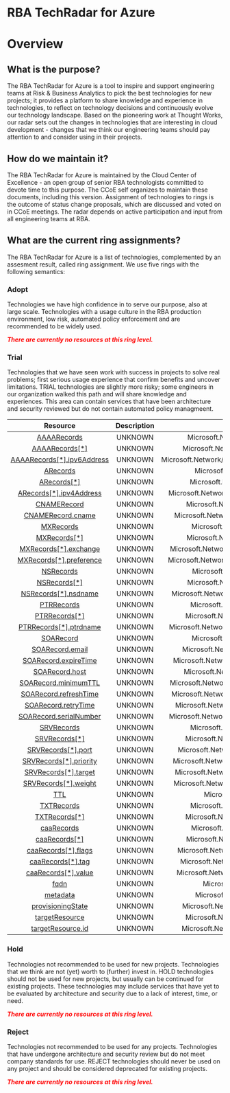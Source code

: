 
RBA TechRadar for Azure
=======================

# Overview

## What is the purpose?


The RBA TechRadar for Azure is a tool to inspire and support engineering teams at Risk & Business Analytics to pick the best technologies for new projects; it provides a platform to share knowledge and experience in technologies, to reflect on technology decisions and continuously evolve our technology landscape.  Based on the pioneering work at Thought Works, our radar sets out the changes in technologies that are interesting in cloud development - changes that we think our engineering teams should pay attention to and consider using in their projects.
## How do we maintain it?


The RBA TechRadar for Azure is maintained by the Cloud Center of Excellence - an open group of senior RBA technologists committed to devote time to this purpose.  The CCoE self organizes to maintain these documents, including this version.  Assignment of technologies to rings is the outcome of status change proposals, which are discussed and voted on in CCoE meetings.  The radar depends on active participation and input from all engineering teams at RBA.
## What are the current ring assignments?


The RBA TechRadar for Azure is a list of technologies, complemented by an assesment result, called ring assignment.  We use five rings with the following semantics:
### Adopt


Technologies we have high confidence in to serve our purpose, also at large scale.  Technologies with a usage culture in the RBA production environment, low risk, automated policy enforcement and are recommended to be widely used.  
  
***<font color="red"> There are currently no resources at this ring level. </font>***
### Trial


Technologies that we have seen work with success in projects to solve real problems;  first serious usage experience that confirm benefits and uncover limitations.  TRIAL technologies are slightly more risky; some engineers in our organization walked this path and will share knowledge and experiences.  This area can contain services that have been architecture and security reviewed but do not contain automated policy managmeent.  

|Resource|Description|Path|Status|
| :---: | :---: | :---: | :---: |
|[AAAARecords](https://github.com/openrba/python-azure-techradar/tree/master/Microsoft.Network/dnszones/CNAME/AAAARecords)|UNKNOWN|Microsoft.Network/dnszones/CNAME/AAAARecords|TRIAL|
|[AAAARecords[*]](https://github.com/openrba/python-azure-techradar/tree/master/Microsoft.Network/dnszones/CNAME/AAAARecords[*])|UNKNOWN|Microsoft.Network/dnszones/CNAME/AAAARecords[*]|TRIAL|
|[AAAARecords[*].ipv6Address](https://github.com/openrba/python-azure-techradar/tree/master/Microsoft.Network/dnszones/CNAME/AAAARecords[*].ipv6Address)|UNKNOWN|Microsoft.Network/dnszones/CNAME/AAAARecords[*].ipv6Address|TRIAL|
|[ARecords](https://github.com/openrba/python-azure-techradar/tree/master/Microsoft.Network/dnszones/CNAME/ARecords)|UNKNOWN|Microsoft.Network/dnszones/CNAME/ARecords|TRIAL|
|[ARecords[*]](https://github.com/openrba/python-azure-techradar/tree/master/Microsoft.Network/dnszones/CNAME/ARecords[*])|UNKNOWN|Microsoft.Network/dnszones/CNAME/ARecords[*]|TRIAL|
|[ARecords[*].ipv4Address](https://github.com/openrba/python-azure-techradar/tree/master/Microsoft.Network/dnszones/CNAME/ARecords[*].ipv4Address)|UNKNOWN|Microsoft.Network/dnszones/CNAME/ARecords[*].ipv4Address|TRIAL|
|[CNAMERecord](https://github.com/openrba/python-azure-techradar/tree/master/Microsoft.Network/dnszones/CNAME/CNAMERecord)|UNKNOWN|Microsoft.Network/dnszones/CNAME/CNAMERecord|TRIAL|
|[CNAMERecord.cname](https://github.com/openrba/python-azure-techradar/tree/master/Microsoft.Network/dnszones/CNAME/CNAMERecord.cname)|UNKNOWN|Microsoft.Network/dnszones/CNAME/CNAMERecord.cname|TRIAL|
|[MXRecords](https://github.com/openrba/python-azure-techradar/tree/master/Microsoft.Network/dnszones/CNAME/MXRecords)|UNKNOWN|Microsoft.Network/dnszones/CNAME/MXRecords|TRIAL|
|[MXRecords[*]](https://github.com/openrba/python-azure-techradar/tree/master/Microsoft.Network/dnszones/CNAME/MXRecords[*])|UNKNOWN|Microsoft.Network/dnszones/CNAME/MXRecords[*]|TRIAL|
|[MXRecords[*].exchange](https://github.com/openrba/python-azure-techradar/tree/master/Microsoft.Network/dnszones/CNAME/MXRecords[*].exchange)|UNKNOWN|Microsoft.Network/dnszones/CNAME/MXRecords[*].exchange|TRIAL|
|[MXRecords[*].preference](https://github.com/openrba/python-azure-techradar/tree/master/Microsoft.Network/dnszones/CNAME/MXRecords[*].preference)|UNKNOWN|Microsoft.Network/dnszones/CNAME/MXRecords[*].preference|TRIAL|
|[NSRecords](https://github.com/openrba/python-azure-techradar/tree/master/Microsoft.Network/dnszones/CNAME/NSRecords)|UNKNOWN|Microsoft.Network/dnszones/CNAME/NSRecords|TRIAL|
|[NSRecords[*]](https://github.com/openrba/python-azure-techradar/tree/master/Microsoft.Network/dnszones/CNAME/NSRecords[*])|UNKNOWN|Microsoft.Network/dnszones/CNAME/NSRecords[*]|TRIAL|
|[NSRecords[*].nsdname](https://github.com/openrba/python-azure-techradar/tree/master/Microsoft.Network/dnszones/CNAME/NSRecords[*].nsdname)|UNKNOWN|Microsoft.Network/dnszones/CNAME/NSRecords[*].nsdname|TRIAL|
|[PTRRecords](https://github.com/openrba/python-azure-techradar/tree/master/Microsoft.Network/dnszones/CNAME/PTRRecords)|UNKNOWN|Microsoft.Network/dnszones/CNAME/PTRRecords|TRIAL|
|[PTRRecords[*]](https://github.com/openrba/python-azure-techradar/tree/master/Microsoft.Network/dnszones/CNAME/PTRRecords[*])|UNKNOWN|Microsoft.Network/dnszones/CNAME/PTRRecords[*]|TRIAL|
|[PTRRecords[*].ptrdname](https://github.com/openrba/python-azure-techradar/tree/master/Microsoft.Network/dnszones/CNAME/PTRRecords[*].ptrdname)|UNKNOWN|Microsoft.Network/dnszones/CNAME/PTRRecords[*].ptrdname|TRIAL|
|[SOARecord](https://github.com/openrba/python-azure-techradar/tree/master/Microsoft.Network/dnszones/CNAME/SOARecord)|UNKNOWN|Microsoft.Network/dnszones/CNAME/SOARecord|TRIAL|
|[SOARecord.email](https://github.com/openrba/python-azure-techradar/tree/master/Microsoft.Network/dnszones/CNAME/SOARecord.email)|UNKNOWN|Microsoft.Network/dnszones/CNAME/SOARecord.email|TRIAL|
|[SOARecord.expireTime](https://github.com/openrba/python-azure-techradar/tree/master/Microsoft.Network/dnszones/CNAME/SOARecord.expireTime)|UNKNOWN|Microsoft.Network/dnszones/CNAME/SOARecord.expireTime|TRIAL|
|[SOARecord.host](https://github.com/openrba/python-azure-techradar/tree/master/Microsoft.Network/dnszones/CNAME/SOARecord.host)|UNKNOWN|Microsoft.Network/dnszones/CNAME/SOARecord.host|TRIAL|
|[SOARecord.minimumTTL](https://github.com/openrba/python-azure-techradar/tree/master/Microsoft.Network/dnszones/CNAME/SOARecord.minimumTTL)|UNKNOWN|Microsoft.Network/dnszones/CNAME/SOARecord.minimumTTL|TRIAL|
|[SOARecord.refreshTime](https://github.com/openrba/python-azure-techradar/tree/master/Microsoft.Network/dnszones/CNAME/SOARecord.refreshTime)|UNKNOWN|Microsoft.Network/dnszones/CNAME/SOARecord.refreshTime|TRIAL|
|[SOARecord.retryTime](https://github.com/openrba/python-azure-techradar/tree/master/Microsoft.Network/dnszones/CNAME/SOARecord.retryTime)|UNKNOWN|Microsoft.Network/dnszones/CNAME/SOARecord.retryTime|TRIAL|
|[SOARecord.serialNumber](https://github.com/openrba/python-azure-techradar/tree/master/Microsoft.Network/dnszones/CNAME/SOARecord.serialNumber)|UNKNOWN|Microsoft.Network/dnszones/CNAME/SOARecord.serialNumber|TRIAL|
|[SRVRecords](https://github.com/openrba/python-azure-techradar/tree/master/Microsoft.Network/dnszones/CNAME/SRVRecords)|UNKNOWN|Microsoft.Network/dnszones/CNAME/SRVRecords|TRIAL|
|[SRVRecords[*]](https://github.com/openrba/python-azure-techradar/tree/master/Microsoft.Network/dnszones/CNAME/SRVRecords[*])|UNKNOWN|Microsoft.Network/dnszones/CNAME/SRVRecords[*]|TRIAL|
|[SRVRecords[*].port](https://github.com/openrba/python-azure-techradar/tree/master/Microsoft.Network/dnszones/CNAME/SRVRecords[*].port)|UNKNOWN|Microsoft.Network/dnszones/CNAME/SRVRecords[*].port|TRIAL|
|[SRVRecords[*].priority](https://github.com/openrba/python-azure-techradar/tree/master/Microsoft.Network/dnszones/CNAME/SRVRecords[*].priority)|UNKNOWN|Microsoft.Network/dnszones/CNAME/SRVRecords[*].priority|TRIAL|
|[SRVRecords[*].target](https://github.com/openrba/python-azure-techradar/tree/master/Microsoft.Network/dnszones/CNAME/SRVRecords[*].target)|UNKNOWN|Microsoft.Network/dnszones/CNAME/SRVRecords[*].target|TRIAL|
|[SRVRecords[*].weight](https://github.com/openrba/python-azure-techradar/tree/master/Microsoft.Network/dnszones/CNAME/SRVRecords[*].weight)|UNKNOWN|Microsoft.Network/dnszones/CNAME/SRVRecords[*].weight|TRIAL|
|[TTL](https://github.com/openrba/python-azure-techradar/tree/master/Microsoft.Network/dnszones/CNAME/TTL)|UNKNOWN|Microsoft.Network/dnszones/CNAME/TTL|TRIAL|
|[TXTRecords](https://github.com/openrba/python-azure-techradar/tree/master/Microsoft.Network/dnszones/CNAME/TXTRecords)|UNKNOWN|Microsoft.Network/dnszones/CNAME/TXTRecords|TRIAL|
|[TXTRecords[*]](https://github.com/openrba/python-azure-techradar/tree/master/Microsoft.Network/dnszones/CNAME/TXTRecords[*])|UNKNOWN|Microsoft.Network/dnszones/CNAME/TXTRecords[*]|TRIAL|
|[caaRecords](https://github.com/openrba/python-azure-techradar/tree/master/Microsoft.Network/dnszones/CNAME/caaRecords)|UNKNOWN|Microsoft.Network/dnszones/CNAME/caaRecords|TRIAL|
|[caaRecords[*]](https://github.com/openrba/python-azure-techradar/tree/master/Microsoft.Network/dnszones/CNAME/caaRecords[*])|UNKNOWN|Microsoft.Network/dnszones/CNAME/caaRecords[*]|TRIAL|
|[caaRecords[*].flags](https://github.com/openrba/python-azure-techradar/tree/master/Microsoft.Network/dnszones/CNAME/caaRecords[*].flags)|UNKNOWN|Microsoft.Network/dnszones/CNAME/caaRecords[*].flags|TRIAL|
|[caaRecords[*].tag](https://github.com/openrba/python-azure-techradar/tree/master/Microsoft.Network/dnszones/CNAME/caaRecords[*].tag)|UNKNOWN|Microsoft.Network/dnszones/CNAME/caaRecords[*].tag|TRIAL|
|[caaRecords[*].value](https://github.com/openrba/python-azure-techradar/tree/master/Microsoft.Network/dnszones/CNAME/caaRecords[*].value)|UNKNOWN|Microsoft.Network/dnszones/CNAME/caaRecords[*].value|TRIAL|
|[fqdn](https://github.com/openrba/python-azure-techradar/tree/master/Microsoft.Network/dnszones/CNAME/fqdn)|UNKNOWN|Microsoft.Network/dnszones/CNAME/fqdn|TRIAL|
|[metadata](https://github.com/openrba/python-azure-techradar/tree/master/Microsoft.Network/dnszones/CNAME/metadata)|UNKNOWN|Microsoft.Network/dnszones/CNAME/metadata|TRIAL|
|[provisioningState](https://github.com/openrba/python-azure-techradar/tree/master/Microsoft.Network/dnszones/CNAME/provisioningState)|UNKNOWN|Microsoft.Network/dnszones/CNAME/provisioningState|TRIAL|
|[targetResource](https://github.com/openrba/python-azure-techradar/tree/master/Microsoft.Network/dnszones/CNAME/targetResource)|UNKNOWN|Microsoft.Network/dnszones/CNAME/targetResource|TRIAL|
|[targetResource.id](https://github.com/openrba/python-azure-techradar/tree/master/Microsoft.Network/dnszones/CNAME/targetResource.id)|UNKNOWN|Microsoft.Network/dnszones/CNAME/targetResource.id|TRIAL|

### Hold


Technologies not recommended to be used for new projects. Technologies that we think are not (yet) worth to (further) invest in.  HOLD technologies should not be used for new projects, but usually can be continued for existing projects.  These technologies may include services that have yet to be evaluated by architecture and security due to a lack of interest, time, or need.  
  
***<font color="red"> There are currently no resources at this ring level. </font>***
### Reject


Technologies not recommended to be used for any projects. Technologies that have undergone architecture and security review but do not meet company standards for use.  REJECT technologies should never be used on any project and should be considered deprecated for existing projects.  
  
***<font color="red"> There are currently no resources at this ring level. </font>***